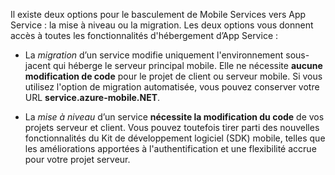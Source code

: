 Il existe deux options pour le basculement de Mobile Services vers App Service : la mise à niveau ou la migration. Les deux options vous donnent accès à toutes les fonctionnalités d'hébergement d’App Service :

- La *migration* d’un service modifie uniquement l'environnement sous-jacent qui héberge le serveur principal mobile. Elle ne nécessite **aucune modification de code** pour le projet de client ou serveur mobile. Si vous utilisez l'option de migration automatisée, vous pouvez conserver votre URL **service.azure-mobile.NET**. 

- La *mise à niveau* d’un service **nécessite la modification du code** de vos projets serveur et client. Vous pouvez toutefois tirer parti des nouvelles fonctionnalités du Kit de développement logiciel (SDK) mobile, telles que les améliorations apportées à l'authentification et une flexibilité accrue pour votre projet serveur.

<!---HONumber=Nov15_HO3-->